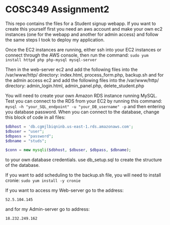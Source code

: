 # COSC349 Assignment2
This repo contains the files for a Student signup webapp. If you want to create this yourself first you need an aws account and make your own ec2 instances (one for the webapp and another for admin access) and follow the same steps I took to deploy my application.



Once the EC2 instances are running, either ssh into your EC2 instances or connect through the AWS console, then run the command: 
```sudo yum install httpd php php-mysql mysql-server```

Then in the web-server ec2 and add the following files into the /var/www/http/ directory: index.html, process_form.php, backup.sh
and for the admin access ec2 and add the following files into the /var/www/http/ directory: admin_login.html, admin_panel.php, delete_student.php

You will need to create your own Amazon RDS instance running MySQL. Test you can connect to the RDS from your EC2 by running this command:
```mysql –h "your_SQL_endpoint" -u "your_DB_username" -p```
and then entering you database password. When you can connect to the database, change this block of code in all files:

```php
$dbhost = 'db.cgmjlbiqninb.us-east-1.rds.amazonaws.com';
$dbuser = "user";
$dbpass = "password";
$dbname = "studs";

$conn = new mysqli($dbhost, $dbuser, $dbpass, $dbname);
```
to your own database credentials.
use db_setup.sql to create the structure of the database.

If you want to add scheduling to the backup.sh file, you will need to install cronie: ```sudo yum install -y cronie```

If you want to access my Web-server go to the address: 
```
52.5.104.145
```
and for my Admin-server go to address:
```
18.232.249.162
```


